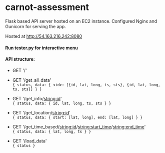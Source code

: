 # carnot-assessment

Flask based API server hosted on an EC2 instance. Configured Nginx and Gunicorn for serving the app.

Hosted at http://54.163.216.242:8080

#### Run tester.py for interactive menu

#### API structure: 
- GET '/'

- GET '/get_all_data'\
 ``
 {
 	status,
 	data: {
 		<id>: [{id, lat, long, ts, sts}, {id, lat, long, ts, sts}]
 	}
 }
``
- GET '/get_info/<string:id>'\
 ``
 {
 	status,
 	data: {
 		id,
 		lat,
 		long,
 		ts,
 		sts
 	}
 }
``
- GET '/get_location/<string:id>'\
``
{
	status,
	data: {
		start: [lat, long],
		end: [lat, long]
	}
}
``
- GET '/get_time_based/<string:id>/<string:start_time>/<string:end_time>'\
``
{
	status,
	data: {
		lat,
		long,
		ts
	}
}
``
- GET '/load_data'\
``
{
	status
}
``
